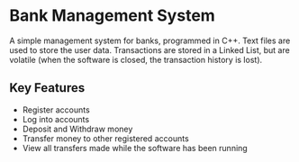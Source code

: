 # Bank Management System
A simple management system for banks, programmed in C++.
Text files are used to store the user data.
Transactions are stored in a Linked List, but are volatile (when the software is closed, the transaction history is lost).

## Key Features
- Register accounts
- Log into accounts
- Deposit and Withdraw money
- Transfer money to other registered accounts
- View all transfers made while the software has been running
